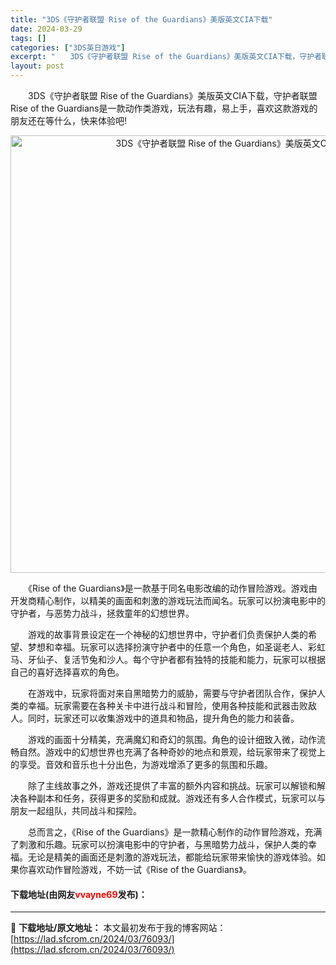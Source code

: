 ```yaml
---
title: "3DS《守护者联盟 Rise of the Guardians》美版英文CIA下载"
date: 2024-03-29
tags: []
categories: ["3DS英日游戏"]
excerpt: "　　3DS《守护者联盟 Rise of the Guardians》美版英文CIA下载，守护者联盟 Rise of the Guardians是一款动作类游戏，玩法有趣，易上手，喜欢这款游戏的朋友还在等什么，快来体验吧! 　　《Rise of the Guardians》是一款基于同名电影改编的动作&hellip;"
layout: post
---
```


 <p>　　3DS《守护者联盟 Rise of the Guardians》美版英文CIA下载，守护者联盟 Rise of the Guardians是一款动作类游戏，玩法有趣，易上手，喜欢这款游戏的朋友还在等什么，快来体验吧!</p> <p align="center"><img align="" border="0" src="https://lad.sfcrom.cn/wp-content/uploads/2024/03/20240329_660638abdeba6.webp" width="700" alt="3DS《守护者联盟 Rise of the Guardians》美版英文CIA下载" /></p> <p>　　《Rise of the Guardians》是一款基于同名电影改编的动作冒险游戏。游戏由开发商精心制作，以精美的画面和刺激的游戏玩法而闻名。玩家可以扮演电影中的守护者，与恶势力战斗，拯救童年的幻想世界。</p> <p>　　游戏的故事背景设定在一个神秘的幻想世界中，守护者们负责保护人类的希望、梦想和幸福。玩家可以选择扮演守护者中的任意一个角色，如圣诞老人、彩虹马、牙仙子、复活节兔和沙人。每个守护者都有独特的技能和能力，玩家可以根据自己的喜好选择喜欢的角色。</p> <p>　　在游戏中，玩家将面对来自黑暗势力的威胁，需要与守护者团队合作，保护人类的幸福。玩家需要在各种关卡中进行战斗和冒险，使用各种技能和武器击败敌人。同时，玩家还可以收集游戏中的道具和物品，提升角色的能力和装备。</p> <p>　　游戏的画面十分精美，充满魔幻和奇幻的氛围。角色的设计细致入微，动作流畅自然。游戏中的幻想世界也充满了各种奇妙的地点和景观，给玩家带来了视觉上的享受。音效和音乐也十分出色，为游戏增添了更多的氛围和乐趣。</p> <p>　　除了主线故事之外，游戏还提供了丰富的额外内容和挑战。玩家可以解锁和解决各种副本和任务，获得更多的奖励和成就。游戏还有多人合作模式，玩家可以与朋友一起组队，共同战斗和探险。</p> <p>　　总而言之，《Rise of the Guardians》是一款精心制作的动作冒险游戏，充满了刺激和乐趣。玩家可以扮演电影中的守护者，与黑暗势力战斗，保护人类的幸福。无论是精美的画面还是刺激的游戏玩法，都能给玩家带来愉快的游戏体验。如果你喜欢动作冒险游戏，不妨一试《Rise of the Guardians》。</p> <p><h4>下载地址(由网友<font color="red">vvayne69</font>发布)：</h4></p> 

---
📖 **下载地址/原文地址：** 本文最初发布于我的博客网站：[https://lad.sfcrom.cn/2024/03/76093/](https://lad.sfcrom.cn/2024/03/76093/)
